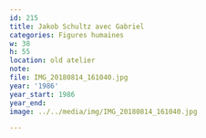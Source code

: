 ```yaml
---
id: 215
title: Jakob Schultz avec Gabriel
categories: Figures humaines
w: 38
h: 55
location: old atelier
note:
file: IMG_20180814_161040.jpg
year: '1986'
year_start: 1986
year_end:
image: ../../media/img/IMG_20180814_161040.jpg

---
```

